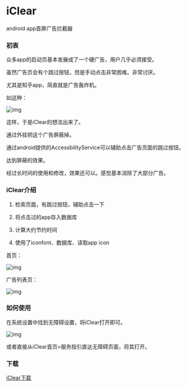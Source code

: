 # iClear
android app首屏广告拦截器

### 初衷

众多app的启动页基本发展成了一个硬广告，用户几乎必须接受。

虽然广告页会有个跳过按钮，但是手动点击非常困难。非常讨厌。

尤其是知乎app，简直就是广告轰炸机。

如这种：

![img](./screen/s4.jpeg)

这样，于是iClear的想法出来了。

通过外挂把这个广告屏蔽掉。

通过android提供的AccessbilityService可以辅助点击广告页面的跳过按钮。

达到屏蔽的效果。

经过长时间的使用和修改，效果还可以。感觉基本消除了大部分广告。

### iClear介绍

1. 检索页面，有跳过按钮，辅助点击一下

2. 将点击过的app存入数据库

3. 计算大约节约时间

4. 使用了iconfont、数据库、读取app icon

首页：

![img](./screen/s1.jpeg)

广告列表页：

![img](./screen/s2.jpeg)

### 如何使用

在系统设置中找到无障碍设置，将iClear打开即可。

![img](./screen/s3.jpeg)

或者直接从iClear首页>服务指引直达无障碍页面，将其打开。

### 下载

[iClear下载](./app/release/app-release.apk)







